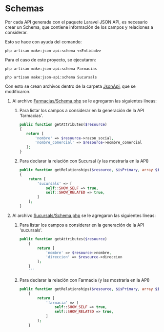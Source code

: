 # Schemas

Por cada API generada con el paquete Laravel JSON API, es necesario crear un Schema, que contiene información de los campos y relaciones a considerar.

Esto se hace con ayuda del comando: 

`php artisan make:json-api:schema <<Entidad>>`

Para el caso de este proyecto, se ejecutaron: 

`php artisan make:json-api:schema Farmacias`

`php artisan make:json-api:schema Sucursals`

Con esto se crean archivos dentro de la carpeta [JsonApi](../../app/JsonApi), que se modificaron. 

1) Al archivo [Farmacias/Schema.php](../../app/JsonApi/Farmacias/Schema.php) se le agregaron las siguientes líneas: 

    1) Para listar los campos a considerar en la generación de la API 'farmacias'.
    
        ```php
        public function getAttributes($resource)
        {
           return [
               'nombre' => $resource->razon_social,
               'nombre_comercial' => $resource->nombre_comercial
           ];
        }
        ```
    1) Para declarar la relación con Sucursal (y las mostrarla en la API)
        ```php
       public function getRelationships($resource, $isPrimary, array $includeRelationships)
        {
            return [
                'sucursals' => [
                    self::SHOW_SELF => true,
                    self::SHOW_RELATED => true,
                ]
            ];
        }
       ```

1)  Al archivo [Sucursals/Schema.php](../../app/JsonApi/Sucursals/Schema.php) se le agregaron las siguientes líneas: 
    1) Para listar los campos a considerar en la generación de la API 'sucursals'.
        ```php
        public function getAttributes($resource)
            {
                return [
                    'nombre' => $resource->nombre,
                    'direccion' => $resource->direccion
                ];
            }
            ```
    1) Para declarar la relación con Farmacia (y las mostrarla en la API)
        ```php
        public function getRelationships($resource, $isPrimary, array $includeRelationships)
            {
                return [
                    'farmacia' => [
                        self::SHOW_SELF => true,
                        self::SHOW_RELATED => true,
                    ]
                ];
            }
       ```

